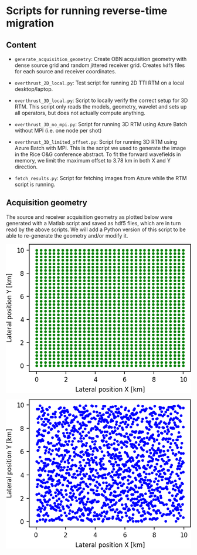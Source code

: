 # Scripts for running reverse-time migration

## Content

 - `generate_acquisition_geometry`: Create OBN acquisition geometry with dense source grid and random jittered receiver grid. Creates `hdf5` files for each source and receiver coordinates.

 - `overthrust_2D_local.py`: Test script for running 2D TTI RTM on a local desktop/laptop.

 - `overthrust_3D_local.py`: Script to locally verify the correct setup for 3D RTM. This script only reads the models, geometry, wavelet and sets up all operators, but does not actually compute anything.

 - `overthrust_3D_no_mpi.py`: Script for running 3D RTM using Azure Batch without MPI (i.e. one node per shot)

 - `overthrust_3D_limited_offset.py`: Script for running 3D RTM using Azure Batch with MPI. This is the script we used to generate the image in the Rice O&G conference abstract. To fit the forward wavefields in memory, we limit the maximum offset to 3.78 km in both X and Y direction.

 - `fetch_results.py`: Script for fetching images from Azure while the RTM script is running.


## Acquisition geometry

The source and receiver acquisition geometry as plotted below were generated with a Matlab script and saved as hdf5 files, which are in turn read by the above scripts. We will add a Python version of this script to be able to re-generate the geometry and/or modify it.

![](../documentation/source_grid.png)

![](../documentation/receiver_grid.png)
